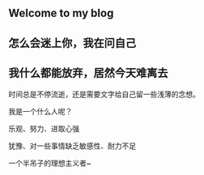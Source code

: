 ## Welcome to my blog

## 怎么会迷上你，我在问自己

## 我什么都能放弃，居然今天难离去

时间总是不停流逝，还是需要文字给自己留一些浅薄的念想。

我是一个什么人呢？

乐观、努力、进取心强

犹豫、对一些事情缺乏敏感性、耐力不足

一个半吊子的理想主义者~


